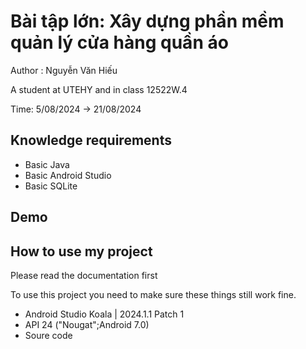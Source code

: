 # Bài tập lớn: Xây dựng phần mềm quản lý cửa hàng quần áo

<p>Author : Nguyễn Văn Hiếu</p>
<p>A student at UTEHY and in class 12522W.4</p>
<p>Time: 5/08/2024 -> 21/08/2024</p>
<h2>Knowledge requirements</h2>
<ul>
  <li>Basic Java</li>
  <li>Basic Android Studio</li>
  <li>Basic SQLite</li>
</ul>
<h2>Demo</h2>
<div></div>

<h2>How to use my project</h2>
<p>Please read the documentation first</p>

<p>To use this project you need to make sure these things still work fine.</p>
<ul>
    <li>Android Studio Koala | 2024.1.1 Patch 1</li>
    <li>API 24 ("Nougat";Android 7.0)</li>
    <li>Soure code</li>
</ul>
